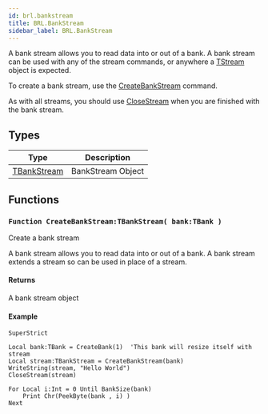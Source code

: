 ```yaml
---
id: brl.bankstream
title: BRL.BankStream
sidebar_label: BRL.BankStream
---
```



A bank stream allows you to read data into or out of a bank. A bank stream can be used with
any of the stream commands, or anywhere a [TStream](../../brl/brl.stream/tstream) object is expected.

To create a bank stream, use the [CreateBankStream](../../brl/brl.bankstream/#function-createbankstream-tbankstream-bank-tbank) command.

As with all streams, you should use [CloseStream](../../brl/brl.stream/#function-closestream-stream-tstream) when you are finished with the bank stream.


## Types
| Type | Description |
|---|---|
| [TBankStream](../../brl/brl.bankstream/tbankstream) | BankStream Object |

## Functions

### `Function CreateBankStream:TBankStream( bank:TBank )`

Create a bank stream


A bank stream allows you to read data into or out of a bank. A bank stream extends a stream so
can be used in place of a stream.


#### Returns
A bank stream object


#### Example
```blitzmax
SuperStrict

Local bank:TBank = CreateBank(1)  'This bank will resize itself with stream
Local stream:TBankStream = CreateBankStream(bank)
WriteString(stream, "Hello World")
CloseStream(stream)

For Local i:Int = 0 Until BankSize(bank)
	Print Chr(PeekByte(bank , i) )
Next
```

